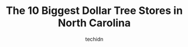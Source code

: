 ---
layout: ampstory
image: https://i0.wp.com/www.depkes.org/wp-content/uploads/2023/06/dollar-tree-0-in-north-carolina-1685967875.jpeg?resize=640,853
author: techidn
featured: false
description: Discover the impressive array of Dollar Tree options in North Carolina, where you can find 10 of the largest Dollar Tree establishments in the area. From renowned classics to hidden gems, No
title: The 10 Biggest Dollar Tree Stores in North Carolina
cover:
   title: The 10 Biggest Dollar Tree Stores in North Carolina
   subtitle: Rickpate
   background: https://www.depkes.org/wp-content/uploads/2023/06/dollar-tree-0-in-north-carolina-1685967875.jpeg

pages: 
 - layout: thirds
   top: <h1>#1 Dollar Tree</h1>
   bottom: "<p>I shop here a lot. This place has a new look and the employees have a new attitude. So Im standing in the line and one of the girls behind the counter yells out self che</p>"
   background: https://www.depkes.org/wp-content/uploads/2023/06/dollar-tree-1-in-north-carolina-1685967875.jpeg
   backgroundblur: true
 - layout: thirds
   top: <h1>#2 Dollar Tree</h1>
   bottom: "<p>3011 N Main St, Hope Mills, NC 28348, United States</p>"
   background: https://www.depkes.org/wp-content/uploads/2023/06/dollar-tree-2-in-north-carolina-1685967876.jpeg
   cta:
      link: https://www.depkes.org/blog/the-10-biggest-dollar-tree-stores-in-north-carolina/
      text: The 10 Biggest Dollar Tree Stores in North Carolina
 - layout: thirds
   top: <h1>#3 Dollar Tree</h1>
   bottom: "<p>2810 NC-55, Cary, NC 27519, United States</p>"
   background: https://www.depkes.org/wp-content/uploads/2023/06/dollar-tree-3-in-north-carolina-1685967876.jpeg
   cta:
      link: https://www.depkes.org/blog/the-10-biggest-dollar-tree-stores-in-north-carolina/
      text: The 10 Biggest Dollar Tree Stores in North Carolina
 - layout: thirds
   top: <h1>#4 Dollar Tree</h1>
   bottom: "<p>1265 N Brightleaf Blvd #18-a, Smithfield, NC 27577, United States</p>"
   background: https://images.unsplash.com/photo-1541356665065-22676f35dd40?ixlib=rb-4.0.3&ixid=MnwxMjA3fDB8MHxwaG90by1wYWdlfHx8fGVufDB8fHx8&auto=format&fit=crop&w=640&h=853&q=80
   cta:
      link: https://www.depkes.org/blog/the-10-biggest-dollar-tree-stores-in-north-carolina/
      text: The 10 Biggest Dollar Tree Stores in North Carolina
 - layout: thirds
   top: <h1>#5 Dollar Tree</h1>
   bottom: "<p>1543 US-70, Garner, NC 27529, United States</p>"
   background: https://images.unsplash.com/photo-1533735380053-eb8d0759b24a?ixlib=rb-4.0.3&ixid=MnwxMjA3fDB8MHxwaG90by1wYWdlfHx8fGVufDB8fHx8&auto=format&fit=crop&w=640&h=853&q=80
   cta:
      link: https://www.depkes.org/blog/the-10-biggest-dollar-tree-stores-in-north-carolina/
      text: The 10 Biggest Dollar Tree Stores in North Carolina
 - layout: thirds
   top: <h1>#6 Dollar Tree</h1>
   bottom: "<p>154 Brucewood Rd, Southern Pines, NC 28387, United States</p>"
   background: https://images.unsplash.com/photo-1515405295579-ba7b45403062?ixlib=rb-4.0.3&ixid=MnwxMjA3fDB8MHxwaG90by1wYWdlfHx8fGVufDB8fHx8&auto=format&fit=crop&w=640&h=853&q=80
   cta:
      link: https://www.depkes.org/blog/the-10-biggest-dollar-tree-stores-in-north-carolina/
      text: The 10 Biggest Dollar Tree Stores in North Carolina
 - layout: thirds
   top: <h1>#7 Dollar Tree</h1>
   bottom: "<p>2065 Skibo Rd #6, Fayetteville, NC 28314, United States</p>"
   background: https://images.unsplash.com/photo-1567360425618-1594206637d2?ixlib=rb-4.0.3&ixid=MnwxMjA3fDB8MHxwaG90by1wYWdlfHx8fGVufDB8fHx8&auto=format&fit=crop&w=640&h=853&q=80
   cta:
      link: https://www.depkes.org/blog/the-10-biggest-dollar-tree-stores-in-north-carolina/
      text: The 10 Biggest Dollar Tree Stores in North Carolina
 - layout: thirds
   middle: Continue reading...
   background: https://images.unsplash.com/photo-1580610447943-1bfbef5efe07?ixlib=rb-4.0.3&ixid=MnwxMjA3fDB8MHxwaG90by1wYWdlfHx8fGVufDB8fHx8&auto=format&fit=crop&w=640&h=853&q=80
   cta:
      link: https://www.depkes.org/blog/the-10-biggest-dollar-tree-stores-in-north-carolina/
      text: The 10 Biggest Dollar Tree Stores in North Carolina
      
---